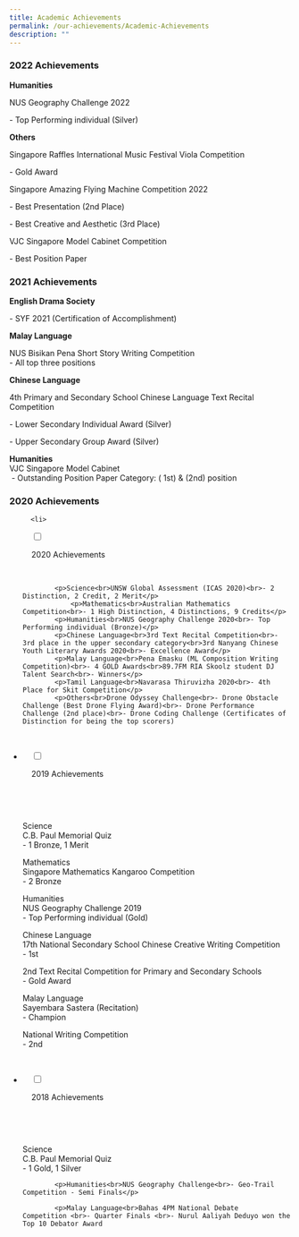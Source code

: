 ```yaml
---
title: Academic Achievements
permalink: /our-achievements/Academic-Achievements
description: ""
---
```

### 2022 Achievements

**Humanities**

  

NUS Geography Challenge 2022

\- Top Performing individual (Silver)

  

**Others**

  

Singapore Raffles International Music Festival Viola Competition

\- Gold Award

  

Singapore Amazing Flying Machine Competition 2022

\- Best Presentation (2nd Place)

\- Best Creative and Aesthetic (3rd Place)

  

VJC Singapore Model Cabinet Competition

\- Best Position Paper

### 2021 Achievements

**English Drama Society**  

\- SYF 2021 (Certification of Accomplishment)

  

**Malay Language**

NUS Bisikan Pena Short Story Writing Competition  
\- All top three positions

  

**Chinese Language**

4th Primary and Secondary School Chinese Language Text Recital Competition

\- Lower Secondary Individual Award (Silver)

\- Upper Secondary Group Award (Silver)  

**Humanities**
<br>VJC Singapore Model Cabinet  
 - Outstanding Position Paper Category: ( 1st) & (2nd) position

### 2020 Achievements



<ul class="jekyllcodex_accordion">
	
	  <li>

    <input type="checkbox" id="accordion3">

    <label for="accordion3">2020 Achievements</label>

    <div>
			
			<p>Science<br>UNSW Global Assessment (ICAS 2020)<br>- 2 Distinction, 2 Credit, 2 Merit</p>
				<p>Mathematics<br>Australian Mathematics Competition<br>- 1 High Distinction, 4 Distinctions, 9 Credits</p>
			<p>Humanities<br>NUS Geography Challenge 2020<br>- Top Performing individual (Bronze)</p>
			<p>Chinese Language<br>3rd Text Recital Competition<br>- 3rd place in the upper secondary category<br>3rd Nanyang Chinese Youth Literary Awards 2020<br>- Excellence Award</p>
			<p>Malay Language<br>Pena Emasku (ML Composition Writing Competition)<br>- 4 GOLD Awards<br>89.7FM RIA Skoolz student DJ Talent Search<br>- Winners</p>
			<p>Tamil Language<br>Navarasa Thiruvizha 2020<br>- 4th Place for Skit Competition</p>
			<p>Others<br>Drone Odyssey Challenge<br>- Drone Obstacle Challenge (Best Drone Flying Award)<br>- Drone Performance Challenge (2nd place)<br>- Drone Coding Challenge (Certificates of Distinction for being the top scorers)

  <li>

    <input type="checkbox" id="accordion4">

    <label for="accordion4">2019 Achievements</label>

    <div>

      <p>Science<br>C.B. Paul Memorial Quiz<br>- 1 Bronze, 1 Merit</p>
			<p>Mathematics<br>Singapore Mathematics Kangaroo Competition<br>- 2 Bronze </p>
			<p>Humanities<br>NUS Geography Challenge 2019<br>- Top Performing individual (Gold)</p>
					<p>Chinese Language<br>17th National Secondary School Chinese Creative Writing Competition <br>- 1st</p>
			<p>2nd Text Recital Competition for Primary and Secondary Schools <br>- Gold Award  </p>
			<p>Malay Language<br>Sayembara Sastera (Recitation)<br>- Champion</p>
			<p>National Writing Competition <br>- 2nd

  <li>

    <input type="checkbox" id="accordion5">

    <label for="accordion5">2018 Achievements</label>

    <div>

      <p>Science<br>C.B. Paul Memorial Quiz<br>- 1 Gold, 1 Silver</p>
			
			<p>Humanities<br>NUS Geography Challenge<br>- Geo-Trail Competition - Semi Finals</p>

			<p>Malay Language<br>Bahas 4PM National Debate Competition <br>- Quarter Finals <br>- Nurul Aaliyah Deduyo won the Top 10 Debator Award